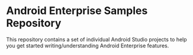 Android Enterprise Samples Repository
=====================================

This repository contains a set of individual Android Studio projects to help you get
started writing/understanding Android Enterprise features.
